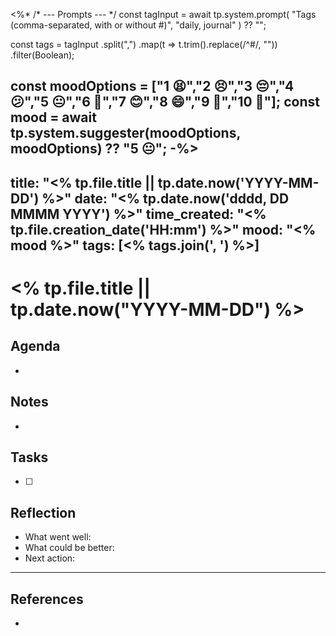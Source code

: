 <%*
/* --- Prompts --- */
const tagInput = await tp.system.prompt(
  "Tags (comma-separated, with or without #)",
  "daily, journal"
) ?? "";

const tags = tagInput
  .split(",")
  .map(t => t.trim().replace(/^#/, ""))
  .filter(Boolean);

const moodOptions = ["1 😫","2 😣","3 😔","4 😕","5 😐","6 🙂","7 😊","8 😄","9 🤩","10 🥳"];
const mood = await tp.system.suggester(moodOptions, moodOptions) ?? "5 😐";
-%>
---
title: "<% tp.file.title || tp.date.now('YYYY-MM-DD') %>"
date: "<% tp.date.now('dddd, DD MMMM YYYY') %>"
time_created: "<% tp.file.creation_date('HH:mm') %>"
mood: "<% mood %>"
tags: [<% tags.join(', ') %>]
---

# <% tp.file.title || tp.date.now("YYYY-MM-DD") %>

## Agenda
- 

## Notes
- 

## Tasks
- [ ] 

## Reflection
- What went well:
- What could be better:
- Next action:

---

## References
- 